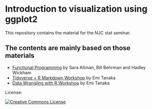# Introduction to visualization using ggplot2

This repository contains the material for the NJC stat seminar.

## The contents are mainly based on those materials

- [Functional Programming](https://github.com/dcl-docs/prog) by
Sara Altman, Bill Behrman and Hadley Wickham
- [Tidyverse + R Markdown Workshop](https://github.com/emitanaka/biometrics2019)
  by Emi Tanaka
- [Data Wrangling with R Workshop](https://github.com/emitanaka/datawrangle-workshop-ssavic)
  by Emi Tanaka


License:

[![Creative Commons License](https://i.creativecommons.org/l/by-nc-sa/4.0/88x31.png)](http://creativecommons.org/licenses/by-nc-sa/4.0/)
